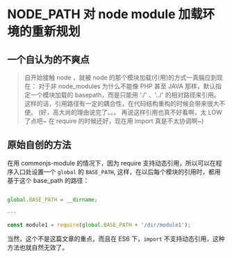 # NODE_PATH 对 node module 加载环境的重新规划

## 一个自认为的不爽点

> 自开始接触 node ，就被 node 的那个模块加载(引用)的方式一真膈应到现在：
> 对于非 node_modules 为什么不能像 PHP 甚至 JAVA 那样，默认指定一个模块加载的 basepath，而是只能用 './' 、'../' 的相对路径来引用。
> 这样的话，引用路径有一定的耦合性，在代码结构重构的时候会带来很大不便。
> (好，高大尚的理由说完了。。。 再说这样引用也真不好看啊，太 LOW 了点吧~ 在 require 的时候还好，现在用 import 真是不太协调啊~)

## 原始自创的方法

在用 commonjs-module 的情况下，因为 require 支持动态引用，所以可以在程序入口处设置一个 `global` 的 `BASE_PATH`, 这样，在以后每个模块的引用时，都用基于这个 base_path 的路径： 

~~~javascript

global.BASE_PATH = __dirname;

---

const module1 = require(global.BASE_PATH + '/dir/module1');

~~~

当然，这个不是这篇文章的重点，而且在 ES6 下，`import` 不支持动态引用，这种方法也就自然无效了。

## 